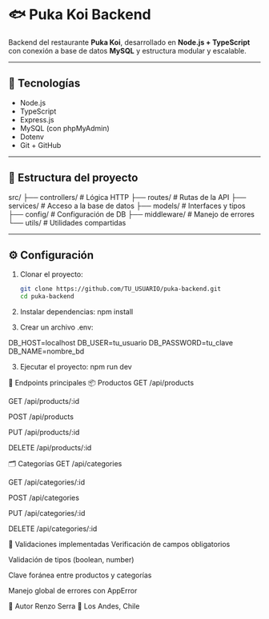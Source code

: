 # 🐟 Puka Koi Backend

Backend del restaurante **Puka Koi**, desarrollado en **Node.js + TypeScript** con conexión a base de datos **MySQL** y estructura modular y escalable.

---

## 🚀 Tecnologías

- Node.js
- TypeScript
- Express.js
- MySQL (con phpMyAdmin)
- Dotenv
- Git + GitHub

---

## 📁 Estructura del proyecto

src/
├── controllers/ # Lógica HTTP
├── routes/ # Rutas de la API
├── services/ # Acceso a la base de datos
├── models/ # Interfaces y tipos
├── config/ # Configuración de DB
├── middleware/ # Manejo de errores
└── utils/ # Utilidades compartidas


---

## ⚙️ Configuración

1. Clonar el proyecto:
   ```bash
   git clone https://github.com/TU_USUARIO/puka-backend.git
   cd puka-backend


2. Instalar dependencias:
npm install

3. Crear un archivo .env:

DB_HOST=localhost
DB_USER=tu_usuario
DB_PASSWORD=tu_clave
DB_NAME=nombre_bd

3. Ejecutar el proyecto:
npm run dev


🧪 Endpoints principales
📦 Productos
GET /api/products

GET /api/products/:id

POST /api/products

PUT /api/products/:id

DELETE /api/products/:id

🗂 Categorías
GET /api/categories

GET /api/categories/:id

POST /api/categories

PUT /api/categories/:id

DELETE /api/categories/:id

🔐 Validaciones implementadas
Verificación de campos obligatorios

Validación de tipos (boolean, number)

Clave foránea entre productos y categorías

Manejo global de errores con AppError

📝 Autor
Renzo Serra
📍 Los Andes, Chile